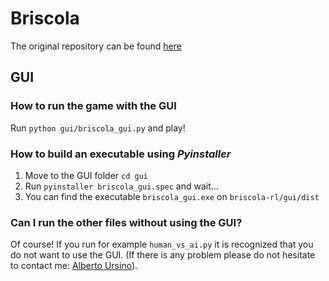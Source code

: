 # Briscola
The original repository can be found [here](https://github.com/alsora/deep-briscola)

## GUI

### How to run the game with the GUI

Run `python gui/briscola_gui.py` and play!

### How to build an executable using *Pyinstaller*

1. Move to the GUI folder `cd gui`
2. Run `pyinstaller briscola_gui.spec` and wait...
3. You can find the executable `briscola_gui.exe` on `briscola-rl/gui/dist`

### Can I run the other files without using the GUI?    

Of course! If you run for example `human_vs_ai.py` it is recognized that you do not
want to use the GUI. (If there is any problem please do not hesitate to contact
me: [Alberto Ursino](mailto:albertoursino98@gmail.com?subject=[GitHub]%20Gui%20Briscola)).
 
